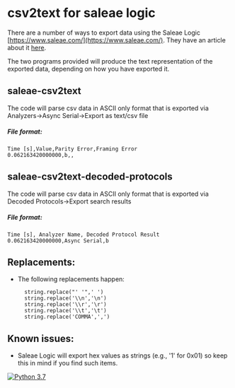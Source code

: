 # csv2text for saleae logic 

There are a number of ways to export data using the Saleae Logic [https://www.saleae.com/](https://www.saleae.com/). They have an article about it [here](https://support.saleae.com/user-guide/using-logic/saving-loading-and-exporting-data). 

The two programs provided will produce the text representation of the exported data, depending on how you have exported it. 

## saleae-csv2text

 The code will parse csv data in ASCII only format that is exported via Analyzers->Async Serial->Export as text/csv file 

##### File format: 

	Time [s],Value,Parity Error,Framing Error  
	0.062163420000000,b,, 

## saleae-csv2text-decoded-protocols
The code will parse csv data in ASCII only format that is exported via Decoded Protocols->Export search results 

##### File format: 

	Time [s], Analyzer Name, Decoded Protocol Result 
	0.062163420000000,Async Serial,b 

## Replacements: 
* The following replacements happen: 

		string.replace("' '",' ')
		string.replace('\\n','\n')
		string.replace('\\r','\r')
		string.replace('\\t','\t')
		string.replace('COMMA',',')
			
## Known issues: 
* Saleae Logic will export hex values as strings (e.g., '1' for 0x01) so keep this in mind if you find such items.


[![Python 3.7](https://img.shields.io/badge/python-3.7-blue.svg)](https://www.python.org/downloads/release/python-370/)

